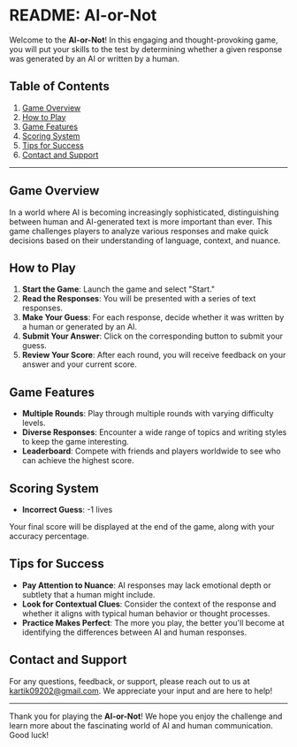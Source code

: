 # README: AI-or-Not

Welcome to the **AI-or-Not**! In this engaging and thought-provoking game, you will put your skills to the test by determining whether a given response was generated by an AI or written by a human.


## Table of Contents

1. [Game Overview](#game-overview)
2. [How to Play](#how-to-play)
3. [Game Features](#game-features)
4. [Scoring System](#scoring-system)
5. [Tips for Success](#tips-for-success)
6. [Contact and Support](#contact-and-support)

---

## Game Overview

In a world where AI is becoming increasingly sophisticated, distinguishing between human and AI-generated text is more important than ever. This game challenges players to analyze various responses and make quick decisions based on their understanding of language, context, and nuance.

## How to Play

1. **Start the Game**: Launch the game and select "Start."
2. **Read the Responses**: You will be presented with a series of text responses.
3. **Make Your Guess**: For each response, decide whether it was written by a human or generated by an AI.
4. **Submit Your Answer**: Click on the corresponding button to submit your guess.
5. **Review Your Score**: After each round, you will receive feedback on your answer and your current score.

## Game Features

- **Multiple Rounds**: Play through multiple rounds with varying difficulty levels.
- **Diverse Responses**: Encounter a wide range of topics and writing styles to keep the game interesting.
- **Leaderboard**: Compete with friends and players worldwide to see who can achieve the highest score.

## Scoring System

- **Incorrect Guess**: -1 lives

Your final score will be displayed at the end of the game, along with your accuracy percentage.

## Tips for Success

- **Pay Attention to Nuance**: AI responses may lack emotional depth or subtlety that a human might include.
- **Look for Contextual Clues**: Consider the context of the response and whether it aligns with typical human behavior or thought processes.
- **Practice Makes Perfect**: The more you play, the better you'll become at identifying the differences between AI and human responses.

## Contact and Support

For any questions, feedback, or support, please reach out to us at [kartik09202@gmail.com](mailto:kartik09202@gmail.com). We appreciate your input and are here to help!

---

Thank you for playing the **AI-or-Not**! We hope you enjoy the challenge and learn more about the fascinating world of AI and human communication. Good luck!

